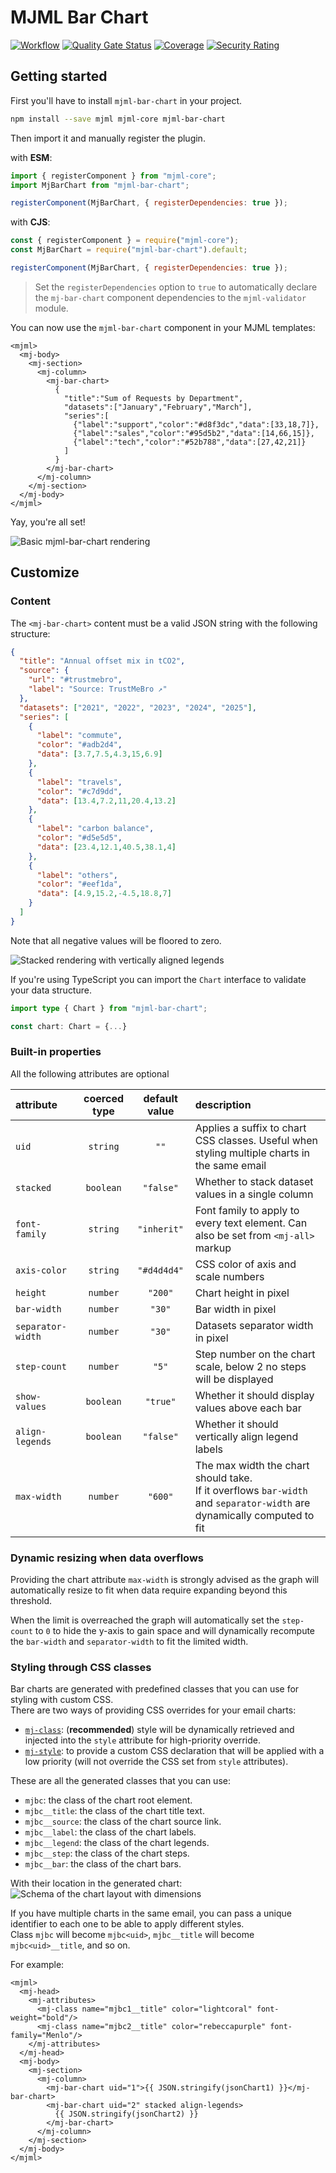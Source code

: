 # MJML Bar Chart
[![Workflow](https://img.shields.io/github/actions/workflow/status/Freezystem/mjml-bar-chart/test.yml?logo=github)](https://github.com/Freezystem/mjml-bar-chart/actions/workflows/test.yml?query=branch%3Amain)
[![Quality Gate Status](https://sonarcloud.io/api/project_badges/measure?project=Freezystem_mjml-bar-chart&metric=alert_status)](https://sonarcloud.io/summary/new_code?id=Freezystem_mjml-bar-chart)
[![Coverage](https://sonarcloud.io/api/project_badges/measure?project=Freezystem_mjml-bar-chart&metric=coverage)](https://sonarcloud.io/summary/new_code?id=Freezystem_mjml-bar-chart)
[![Security Rating](https://sonarcloud.io/api/project_badges/measure?project=Freezystem_mjml-bar-chart&metric=security_rating)](https://sonarcloud.io/summary/new_code?id=Freezystem_mjml-bar-chart)

## Getting started

First you'll have to install `mjml-bar-chart` in your project.

```sh
npm install --save mjml mjml-core mjml-bar-chart
```

Then import it and manually register the plugin.

with **ESM**:

```js
import { registerComponent } from "mjml-core";
import MjBarChart from "mjml-bar-chart";

registerComponent(MjBarChart, { registerDependencies: true });
```

with **CJS**:

```js
const { registerComponent } = require("mjml-core");
const MjBarChart = require("mjml-bar-chart").default;

registerComponent(MjBarChart, { registerDependencies: true });
```
> Set the `registerDependencies` option to `true` to automatically declare the `mj-bar-chart` component dependencies 
> to the `mjml-validator` module.

You can now use the `mjml-bar-chart` component in your MJML templates:

```mjml
<mjml>
  <mj-body>
    <mj-section>
      <mj-column>
        <mj-bar-chart>
          {
            "title":"Sum of Requests by Department",
            "datasets":["January","February","March"],
            "series":[
              {"label":"support","color":"#d8f3dc","data":[33,18,7]},
              {"label":"sales","color":"#95d5b2","data":[14,66,15]},
              {"label":"tech","color":"#52b788","data":[27,42,21]}
            ]
          }
        </mj-bar-chart>
      </mj-column>
    </mj-section>
  </mj-body>
</mjml>
```

Yay, you're all set!

![Basic mjml-bar-chart rendering](https://github.com/user-attachments/assets/a65b4e1c-8780-4df0-aff6-159c332e4b7a)

## Customize

### Content

The `<mj-bar-chart>` content must be a valid JSON string with the following structure:
```json
{
  "title": "Annual offset mix in tCO2",
  "source": {
    "url": "#trustmebro",
    "label": "Source: TrustMeBro ↗"
  },
  "datasets": ["2021", "2022", "2023", "2024", "2025"],
  "series": [
    {
      "label": "commute",
      "color": "#adb2d4",
      "data": [3.7,7.5,4.3,15,6.9]
    },
    {
      "label": "travels",
      "color": "#c7d9dd",
      "data": [13.4,7.2,11,20.4,13.2]
    },
    {
      "label": "carbon balance",
      "color": "#d5e5d5",
      "data": [23.4,12.1,40.5,38.1,4]
    },
    {
      "label": "others",
      "color": "#eef1da",
      "data": [4.9,15.2,-4.5,18.8,7]
    }
  ]
}
```
Note that all negative values will be floored to zero.

![Stacked rendering with vertically aligned legends](https://github.com/user-attachments/assets/fc34d1c8-3608-4b7f-8bf3-233cd7efe277)

If you're using TypeScript you can import the `Chart` interface to validate your data structure.

```ts
import type { Chart } from "mjml-bar-chart";

const chart: Chart = {...}
```

### Built-in properties

All the following attributes are optional

| attribute         | coerced type | default value | description                                                                                                                 |
|:------------------|:------------:|:-------------:|:----------------------------------------------------------------------------------------------------------------------------|
| `uid`             |   `string`   |     `""`      | Applies a suffix to chart CSS classes. Useful when styling multiple charts in the same email                                |
| `stacked`         |  `boolean`   |   `"false"`   | Whether to stack dataset values in a single column                                                                          |
| `font-family`     |   `string`   |  `"inherit"`  | Font family to apply to every text element. Can also be set from `<mj-all>` markup                                          |
| `axis-color`      |   `string`   |  `"#d4d4d4"`  | CSS color of axis and scale numbers                                                                                         |
| `height`          |   `number`   |    `"200"`    | Chart height in pixel                                                                                                       |
| `bar-width`       |   `number`   |    `"30"`     | Bar width in pixel                                                                                                          |
| `separator-width` |   `number`   |    `"30"`     | Datasets separator width in pixel                                                                                           |
| `step-count`      |   `number`   |     `"5"`     | Step number on the chart scale, below 2 no steps will be displayed                                                          |
| `show-values`     |  `boolean`   |   `"true"`    | Whether it should display values above each bar                                                                             |
| `align-legends`   |  `boolean`   |   `"false"`   | Whether it should vertically align legend labels                                                                            |
| `max-width`       |   `number`   |    `"600"`    | The max width the chart should take. <br/>If it overflows `bar-width` and `separator-width` are dynamically computed to fit |

### Dynamic resizing when data overflows

Providing the chart attribute `max-width` is strongly advised as the graph will automatically resize to fit when data 
require expanding beyond this threshold.  
  
When the limit is overreached the graph will automatically set the `step-count` to `0` to hide the y-axis to gain space 
and will dynamically recompute the `bar-width` and `separator-width` to fit the limited width.

### Styling through CSS classes

Bar charts are generated with predefined classes that you can use for styling with custom CSS.  
There are two ways of providing CSS overrides for your email charts:
 - [`mj-class`](https://documentation.mjml.io/#mj-attributes): (**recommended**) style will be dynamically retrieved and injected into the `style` attribute for high-priority override.
 - [`mj-style`](https://documentation.mjml.io/#mj-style): to provide a custom CSS declaration that will be applied with a low priority (will not override the CSS set from `style` attributes).

These are all the generated classes that you can use:
 - `mjbc`: the class of the chart root element.
 - `mjbc__title`: the class of the chart title text.
 - `mjbc__source`: the class of the chart source link.
 - `mjbc__label`: the class of the chart labels.
 - `mjbc__legend`: the class of the chart legends.
 - `mjbc__step`: the class of the chart steps.
 - `mjbc__bar`: the class of the chart bars.

With their location in the generated chart:
![Schema of the chart layout with dimensions](https://github.com/user-attachments/assets/e3b20e94-edc3-45fa-9a9e-09f05085070e)

If you have multiple charts in the same email, you can pass a unique identifier to each one to be able to apply different styles.  
Class `mjbc` will become `mjbc<uid>`, `mjbc__title` will become `mjbc<uid>__title`, and so on.

For example:
```mjml
<mjml>
  <mj-head>
    <mj-attributes>
      <mj-class name="mjbc1__title" color="lightcoral" font-weight="bold"/>
      <mj-class name="mjbc2__title" color="rebeccapurple" font-family="Menlo"/>
    </mj-attributes>
  </mj-head>
  <mj-body>
    <mj-section>
      <mj-column>
        <mj-bar-chart uid="1">{{ JSON.stringify(jsonChart1) }}</mj-bar-chart>
        <mj-bar-chart uid="2" stacked align-legends>
          {{ JSON.stringify(jsonChart2) }}
        </mj-bar-chart>
      </mj-column>
    </mj-section>
  </mj-body>
</mjml>
```
